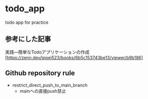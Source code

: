 # todo_app

todo app for practice

## 参考にした記事

実践—簡単なTodoアプリケーションの作成[https://zenn.dev/ippei523/books/6b5c153743be13/viewer/b9b186]

## Github repository rule

- restrict_direct_push_to_main_branch
  - mainへの直接push禁止
